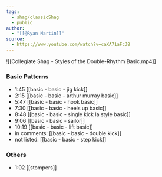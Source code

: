 ```yaml
---
tags:
  - shag/classicShag
  - public
author:
  - "[[@Ryan Martin]]"
source:
  - https://www.youtube.com/watch?v=caXA71aFcJ8
---
```


![[Collegiate Shag - Styles of the Double-Rhythm Basic.mp4]]

### Basic Patterns
- 1:45 [[basic - basic - jig kick]]
- 2:15 [[basic - basic - arthur murray basic]]
- 5:47 [[basic - basic - hook basic]]
- 7:30 [[basic - basic - heels up basic]]
- 8:48 [[basic - basic - single kick la style basic]]
- 9:06 [[basic - basic - sailor]]
- 10:19 [[basic - basic - lift basic]]
- in comments: [[basic - basic - double kick]]
- not listed: [[basic - basic - step kick]]
### Others
- 1:02 [[stompers]]